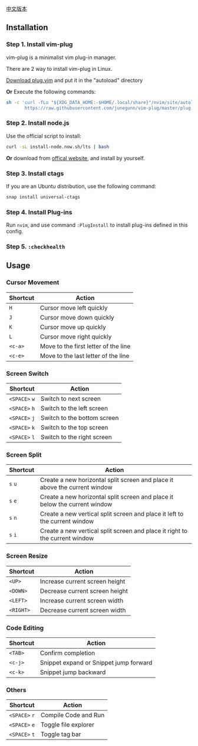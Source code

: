 [中文版本](./README-CN.md)

## Installation

### Step 1. Install vim-plug

vim-plug is a minimalist vim plug-in manager.

There are 2 way to install vim-plug in Linux.

[Download plug.vim](https://raw.githubusercontent.com/junegunn/vim-plug/master/plug.vim) and put it in the "autoload" directory

**Or** Execute the following commands:

```bash
sh -c 'curl -fLo "${XDG_DATA_HOME:-$HOME/.local/share}"/nvim/site/autoload/plug.vim --create-dirs \
       https://raw.githubusercontent.com/junegunn/vim-plug/master/plug.vim'
```

### Step 2. Install node.js

Use the official script to install:

```bash
curl -sL install-node.now.sh/lts | bash
```

**Or** download from [offical website](https://nodejs.org), and install by yourself.

### Step 3. Install ctags

If you are an Ubuntu distribution, use the following command: 

```bash
snap install universal-ctags
```

### Step 4. Install Plug-ins

Run `nvim`, and use command `:PlugInstall` to install plug-ins defined in this config.

### Step 5. `:checkhealth`

## Usage

### Cursor Movement

| Shortcut | Action                               |
| -------- | ------------------------------------ |
| `H`      | Cursor move left quickly             |
| `J`      | Cursor move down quickly             |
| `K`      | Cursor move up quickly               |
| `L`      | Cursor move right quickly            |
| `<c-a>`  | Move to the first letter of the line |
| `<c-e>`  | Move to the last letter of the line  |



### Screen Switch

| Shortcut      | Action                      |
| ------------- | --------------------------- |
| `<SPACE>` `w` | Switch to next screen       |
| `<SPACE>` `h` | Switch to the left screen   |
| `<SPACE>` `j` | Switch to the bottom screen |
| `<SPACE>` `k` | Switch to the top screen    |
| `<SPACE>` `l` | Switch to the right screen  |



### Screen Split

| Shortcut | Action                                                       |
| -------- | ------------------------------------------------------------ |
| `s` `u`  | Create a new horizontal split screen and place it above the current window |
| `s` `e`  | Create a new horizontal split screen and place it below the current window |
| `s` `n`  | Create a new vertical split screen and place it left to the current window |
| `s` `i`  | Create a new vertical split screen and place it right to the current window |



### Screen Resize

| Shortcut  | Action                         |
| --------- | ------------------------------ |
| `<UP>`    | Increase current screen height |
| `<DOWN>`  | Decrease current screen height |
| `<LEFT>`  | Increase current screen width  |
| `<RIGHT>` | Decrease current screen width  |



### Code Editing

| Shortcut | Action                                 |
| -------- | -------------------------------------- |
| `<TAB>`  | Confirm completion                     |
| `<c-j>`  | Snippet expand or Snippet jump forward |
| `<c-k>`  | Snippet jump backward                  |



### Others

| Shortcut      | Action               |
| ------------- | -------------------- |
| `<SPACE>` `r` | Compile Code and Run |
| `<SPACE>` `e` | Toggle file explorer |
| `<SPACE>` `t` | Toggle tag bar       |

